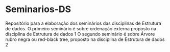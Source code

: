 # Seminarios-DS
Repositório para a elaboração dos seminários das disciplinas de Estrutura de dados.
O primeiro seminário é sobre ordenação externa proposto na disciplina de Estrutura de dados 1
O segundo seminário é sobre Árvore rubro negra ou red-black tree, proposto na disciplina de Estrutura de dados 2
